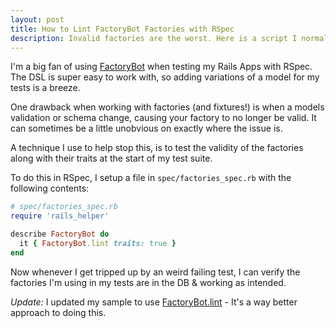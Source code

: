 ```yaml
---
layout: post
title: How to Lint FactoryBot Factories with RSpec
description: Invalid factories are the worst. Here is a script I normally drop into my rails projects to help spot them.
---
```



I'm a big fan of using [FactoryBot](https://github.com/thoughtbot/factory_bot) when testing my Rails Apps with RSpec. The DSL is super easy to work with, so adding variations of a model for my tests is a breeze.

One drawback when working with factories (and fixtures!) is when a models validation or schema change, causing your factory to no longer be valid. It can sometimes be a little unobvious on exactly where the issue is.

A technique I use to help stop this, is to test the validity of the factories along with their traits at the start of my test suite. 

To do this in RSpec, I setup a file in `spec/factories_spec.rb` with the following contents:

```ruby
# spec/factories_spec.rb
require 'rails_helper'

describe FactoryBot do
  it { FactoryBot.lint traits: true }
end
```

Now whenever I get tripped up by an weird failing test, I can verify the factories I'm using in my tests are in the DB & working as intended.

*Update:* I updated my sample to use [FactoryBot.lint](https://github.com/thoughtbot/factory_bot/blob/master/GETTING_STARTED.md#linting-factories) - It's a way better approach to doing this.
